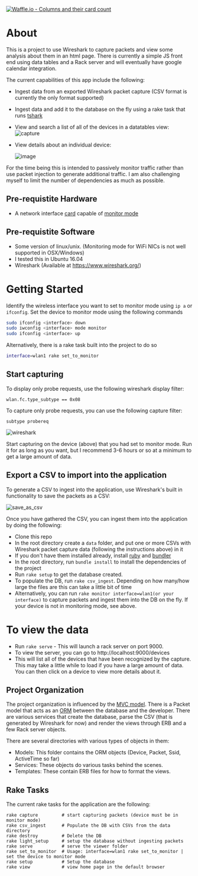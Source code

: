 [![Waffle.io - Columns and their card count](https://badge.waffle.io/boveus/wifinder.svg?columns=all)](https://waffle.io/boveus/wifinder)

# About #
This is a project to use Wireshark to capture packets and view some analysis about them in an html page.  There is currently a simple JS front end using data tables and a Rack server and will eventually have google calendar integration.

The current capabilities of this app include the following:
  - Ingest data from an exported Wireshark packet capture (CSV format is currently the only format supported)
  - Ingest data and add it to the database on the fly using a rake task that runs [tshark](https://www.wireshark.org/docs/man-pages/tshark.html)
  - View and search a list of all of the devices in a datatables view:
    ![capture](https://user-images.githubusercontent.com/20469703/46324369-2bdc0680-c5c1-11e8-8488-c38638cda6f2.PNG)
  - View details about an individual device:
  
    ![image](https://user-images.githubusercontent.com/20469703/46447274-d0d81a00-c74e-11e8-835f-5e25c7237ee9.png)
  

For the time being this is intended to passively monitor traffic rather than use packet injection to generate additional traffic.  I am also challenging myself to limit the number of dependencies as much as possible.

## Pre-requistite Hardware ##
- A network interface [card](https://www.acrylicwifi.com/en/support-webinars-wifi-wireless-network-software-tools/compatible-hardware/) capable of [monitor mode](https://en.wikipedia.org/wiki/Monitor_mode)

## Pre-requistite Software ##
- Some version of linux/unix. (Monitoring mode for WiFi NICs is not well supported in OSX/Windows) 
- I tested this in Ubuntu 16.04
- Wireshark (Available at https://www.wireshark.org/)

# Getting Started #
Identify the wireless interface you want to set to monitor mode using `ip a` or `ifconfig`.
Set the device to monitor mode using the following commands
```bash
sudo ifconfig <interface> down
sudo iwconfig <interface> mode monitor
sudo ifconfig <interface> up
```
Alternatively, there is a rake task built into the project to do so
```bash
interface=wlan1 rake set_to_monitor
```
## Start capturing
To display only probe requests, use the following wireshark display filter:
```
wlan.fc.type_subtype == 0x08
```
To capture only probe requests, you can use the following capture filter:
```
subtype probereq
```
![wireshark](https://user-images.githubusercontent.com/20469703/43873015-c7a73290-9b52-11e8-85b9-31683bdd22e2.png)

Start capturing on the device (above) that you had set to monitor mode.  Run it for as long as you want, but I recommend 3-6 hours or so at a minimum to get a large amount of data.

## Export a CSV to import into the application

To generate a CSV to ingest into the application, use Wireshark's built in functionality to save the packets as a CSV:

![save_as_csv](https://user-images.githubusercontent.com/20469703/43873029-dfc5e902-9b52-11e8-9913-d79c0c68f7fa.PNG)

Once you have gathered the CSV, you can ingest them into the application by doing the following:

- Clone this repo
- In the root directory create a `data` folder, and put one or more CSVs with Wireshark packet capture data (following the instructions above) in it
- If you don't have them installed already, install [ruby](https://www.ruby-lang.org/en/documentation/installation/) and [bundler](https://bundler.io/)
- In the root directory, run `bundle install` to install the dependencies of the project
- Run `rake setup` to get the database created.
- To populate the DB, run `rake csv_ingest`. Depending on how many/how large the files are this can take a little bit of time
- Alternatively, you can run `rake monitor interface=wlan1(or your interface)` to capture packets and ingest them into the DB on the fly.  If your device is not in monitoring mode, see above.

# To view the data
- Run `rake serve` - This will launch a rack server on port 9000.
- To view the server, you can go to http://localhost:9000/devices
- This will list all of the devices that have been recognized by the capture.  This may take a little while to load if you have a large amount of data.  You can then click on a device to view more details about it.

## Project Organization ##
The project organization is influenced by the [MVC model](https://en.wikipedia.org/wiki/Model%E2%80%93view%E2%80%93controller). There is a Packet model that acts as an [ORM](https://en.wikipedia.org/wiki/Object-relational_mapping) between the database and the developer.  There are various services that create the database, parse the CSV (that is generated by Wireshark for now) and render the views through ERB and a few Rack server objects.

There are several directories with various types of objects in them:
- Models: This folder contains the ORM objects (Device, Packet, Ssid, ActiveTime so far)
- Services: These objects do various tasks behind the scenes.
- Templates: These contain ERB files for how to format the views. 

## Rake Tasks ##

The current rake tasks for the application are the following:

```shell
rake capture         # start capturing packets (device must be in monitor mode)
rake csv_ingest      # Populate the DB with CSVs from the data directory
rake destroy         # Delete the DB
rake light_setup     # setup the database without ingesting packets
rake serve           # serve the viewer folder
rake set_to_monitor  # Usage: interface=wlan1 rake set_to_monitor | set the device to monitor mode
rake setup           # Setup the database
rake view            # view home page in the default browser
```
